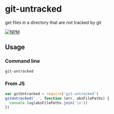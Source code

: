 # git-untracked

get files in a directory that are not tracked by git

[![NPM](https://nodei.co/npm/git-untracked.png)](https://nodei.co/npm/git-untracked/)

## Usage

### Command line

```bash
git-untracked
```

### From JS

```js
var gitUntracked = require('git-untracked')
gitUntracked('.', function (err, absFilePaths) {
  console.log(absFilePaths.join('\n'))
})
```
